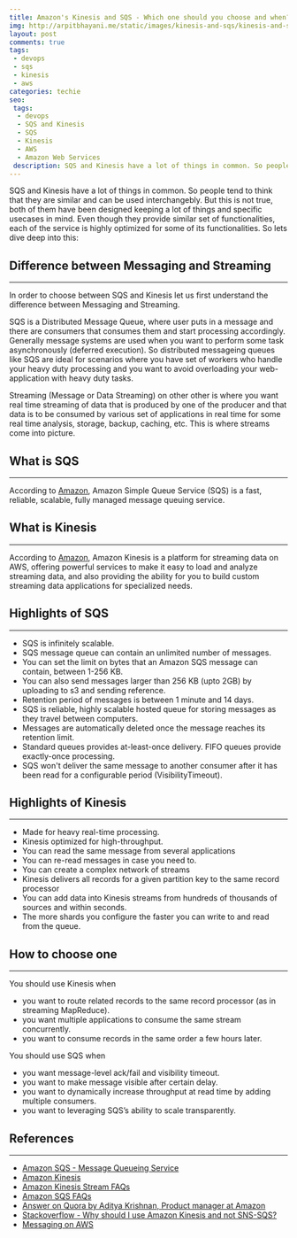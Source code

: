 ```yaml
---
title: Amazon's Kinesis and SQS - Which one should you choose and when?
img: http://arpitbhayani.me/static/images/kinesis-and-sqs/kinesis-and-sqs.png
layout: post
comments: true
tags:
 - devops
 - sqs
 - kinesis
 - aws
categories: techie
seo:
 tags:
  - devops
  - SQS and Kinesis
  - SQS
  - Kinesis
  - AWS
  - Amazon Web Services
 description: SQS and Kinesis have a lot of things in common. So people tend to think that they are similar and can be used interchangebly. But this is not true, both of them have been designed keeping a lot of things and specific usecases in mind. Even though they provide similar set of functionalities, each of the service is highly optimized for some of its functionalities. So lets dive deep into this
---
```


SQS and Kinesis have a lot of things in common. So people tend to think that they are similar and can be used interchangebly. But this is not true, both of them have been designed keeping a lot of things and specific usecases in mind. Even though they provide similar set of functionalities, each of the service is highly optimized for some of its functionalities. So lets dive deep into this:

## Difference between Messaging and Streaming
---
In order to choose between SQS and Kinesis let us first understand the difference between Messaging and Streaming.

SQS is a Distributed Message Queue, where user puts in a message and there are consumers that consumes them and start processing accordingly. Generally message systems are used when you want to perform some task asynchronously (deferred execution). So distributed messageing queues like SQS are ideal for scenarios where you have set of workers who handle your heavy duty processing and you want to avoid overloading your web-application with heavy duty tasks.

Streaming (Message or Data Streaming) on other other is where you want real time streaming of data that is produced by one of the producer and that data is to be consumed by various set of applications in real time for some real time analysis, storage, backup, caching, etc. This is where streams come into picture.

## What is SQS
---
According to [Amazon](https://aws.amazon.com/sqs/), Amazon Simple Queue Service (SQS) is a fast, reliable, scalable, fully managed message queuing service.

## What is Kinesis
---
According to [Amazon](https://aws.amazon.com/kinesis/), Amazon Kinesis is a platform for streaming data on AWS, offering powerful services to make it easy to load and analyze streaming data, and also providing the ability for you to build custom streaming data applications for specialized needs.


## Highlights of SQS
---
 - SQS is infinitely scalable.
 - SQS message queue can contain an unlimited number of messages.
 - You can set the limit on bytes that an Amazon SQS message can contain, between 1-256 KB.
 - You can also send messages larger than 256 KB (upto 2GB) by uploading to s3 and sending reference.
 - Retention period of messages is between 1 minute and 14 days.
 - SQS is reliable, highly scalable hosted queue for storing messages as they travel between computers.
 - Messages are automatically deleted once the message reaches its retention limit.
 - Standard queues provides at-least-once delivery. FIFO queues provide exactly-once processing.
 - SQS won't deliver the same message to another consumer after it has been read for a configurable period (VisibilityTimeout).

## Highlights of Kinesis
---
 - Made for heavy real-time processing.
 - Kinesis optimized for high-throughput.
 - You can read the same message from several applications
 - You can re-read messages in case you need to.
 - You can create a complex network of streams
 - Kinesis delivers all records for a given partition key to the same record processor
 - You can add data into Kinesis streams from hundreds of thousands of sources and within seconds.
 - The more shards you configure the faster you can write to and read from the queue.


## How to choose one
---
You should use Kinesis when
 - you want to route related records to the same record processor (as in streaming MapReduce).
 - you want multiple applications to consume the same stream concurrently.
 - you want to consume records in the same order a few hours later.

You should use SQS when
- you want message-level ack/fail and visibility timeout.
- you want to make message visible after certain delay.
- you want to dynamically increase throughput at read time by adding multiple consumers.
- you want to leveraging SQS’s ability to scale transparently.

## References
---
- [Amazon SQS - Message Queueing Service](https://aws.amazon.com/sqs/)
- [Amazon Kinesis](https://aws.amazon.com/kinesis/)
- [Amazon Kinesis Stream FAQs](https://aws.amazon.com/kinesis/streams/faqs/)
- [Amazon SQS FAQs](https://aws.amazon.com/sqs/faqs/)
- [Answer on Quora by Aditya Krishnan, Product manager at Amazon](https://www.quora.com/What-is-the-difference-between-Kinesis-and-SQS-It-seems-capable-of-serving-similar-use-cases-apart-from-the-shards-and-partition-keys)
 - [Stackoverflow - Why should I use Amazon Kinesis and not SNS-SQS?](http://stackoverflow.com/questions/26623673/why-should-i-use-amazon-kinesis-and-not-sns-sqs)
 - [Messaging on AWS](http://fbrnc.net/blog/2016/03/messaging-on-aws)
